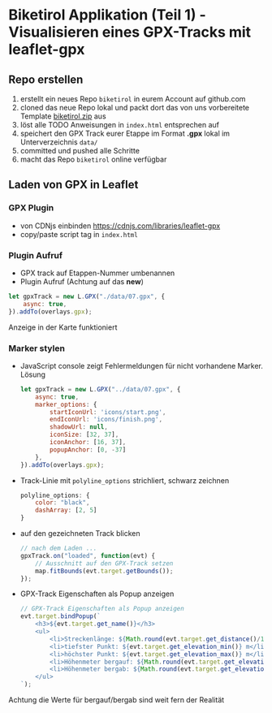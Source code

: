 
# Biketirol Applikation (Teil 1) - Visualisieren eines GPX-Tracks mit leaflet-gpx

## Repo erstellen

1. erstellt ein neues Repo `biketirol` in eurem Account auf github.com
2. cloned das neue Repo lokal und packt dort das von uns vorbereitete Template [biketirol.zip](https://webmapping.github.io/templates/biketirol.zip) aus
3. löst alle TODO Anweisungen in `index.html` entsprechen auf
4. speichert den GPX Track eurer Etappe im Format **.gpx** lokal im Unterverzeichnis `data/`
5. committed und pushed alle Schritte
6. macht das Repo `biketirol` online verfügbar

## Laden von GPX in Leaflet

### GPX Plugin

* von CDNjs einbinden <https://cdnjs.com/libraries/leaflet-gpx>
* copy/paste script tag in `index.html`

### Plugin Aufruf

* GPX track auf Etappen-Nummer umbenannen
* Plugin Aufruf (Achtung auf das **new**)

```javascript
let gpxTrack = new L.GPX("./data/07.gpx", {
    async: true,
}).addTo(overlays.gpx);
```
Anzeige in der Karte funktioniert

### Marker stylen

* JavaScript console zeigt Fehlermeldungen für nicht vorhandene Marker. Lösung

    ```javascript
    let gpxTrack = new L.GPX("../data/07.gpx", {
        async: true,
        marker_options: {
            startIconUrl: 'icons/start.png',
            endIconUrl: 'icons/finish.png',
            shadowUrl: null,
            iconSize: [32, 37],
            iconAnchor: [16, 37],
            popupAnchor: [0, -37]
        },
    }).addTo(overlays.gpx);
    ```

* Track-Linie mit `polyline_options` strichliert, schwarz zeichnen

    ```javascript
    polyline_options: {
        color: "black",
        dashArray: [2, 5]
    }
    ```

* auf den gezeichneten Track blicken

    ```javascript
    // nach dem Laden ...
    gpxTrack.on("loaded", function(evt) {
        // Ausschnitt auf den GPX-Track setzen
        map.fitBounds(evt.target.getBounds());
    });
    ```

* GPX-Track Eigenschaften als Popup anzeigen

    ```javascript
    // GPX-Track Eigenschaften als Popup anzeigen
    evt.target.bindPopup(`
        <h3>${evt.target.get_name()}</h3>
        <ul>
            <li>Streckenlänge: ${Math.round(evt.target.get_distance()/1000)} km</li>
            <li>tiefster Punkt: ${evt.target.get_elevation_min()} m</li>
            <li>höchster Punkt: ${evt.target.get_elevation_max()} m</li>
            <li>Höhenmeter bergauf: ${Math.round(evt.target.get_elevation_gain())} m</li>
            <li>Höhenmeter bergab: ${Math.round(evt.target.get_elevation_loss())} m</li>
        </ul>
    `);
    ```

Achtung die Werte für bergauf/bergab sind weit fern der Realität
